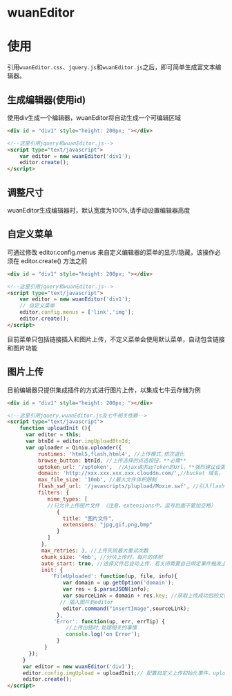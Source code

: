 
#  wuanEditor

# 使用

引用`wuanEditor.css`、`jquery.js`和`wuanEditor.js`之后，即可简单生成富文本编辑器。

## 生成编辑器(使用id)

使用div生成一个编辑器，wuanEditor将自动生成一个可编辑区域
```html
<div id = "div1" style="height: 200px; "></div>

<!--这里引用jquery和wuanEditor.js-->
<script type="text/javascript">
    var editor = new wuanEditor('div1');
    editor.create();
</script>
```

## 调整尺寸

wuanEditor生成编辑器时，默认宽度为100%,请手动设置编辑器高度

## 自定义菜单

可通过修改 editor.config.menus 来自定义编辑器的菜单的显示/隐藏，该操作必须在 editor.create() 方法之前
```html
<div id = "div1" style="height: 200px; "></div>

<!--这里引用jquery和wuanEditor.js-->
<script type="text/javascript">
    var editor = new wuanEditor('div1');
    // 自定义菜单
    editor.config.menus = ['link','img'];
    editor.create();
</script>
```
目前菜单只包括链接插入和图片上传，不定义菜单会使用默认菜单，自动包含链接和图片功能

## 图片上传
目前编辑器只提供集成插件的方式进行图片上传，以集成七牛云存储为例

```html
<div id = "div1" style="height: 200px; "></div>

<!--这里引用jquery,wuanEditor.js及七牛相关依赖-->
<script type="text/javascript">
    function uploadInit (){
	  var editor = this;
	  var btnId = editor.imgUploadBtnId;
	  var uploader = Qiniu.uploader({
          runtimes: 'html5,flash,html4', //上传模式,依次退化
          browse_button: btnId, //上传选择的点选按钮，**必需**
          uptoken_url: '/uptoken',  //Ajax请求upToken的Url，**强烈建议设置**（服务端提供）
          domain: 'http://xxx.xxx.xxx.xxx.clouddn.com/',//bucket 域名，下载资源时用到，**必需**
          max_file_size: '10mb', //最大文件体积限制
          flash_swf_url: '/javascripts/plupload/Moxie.swf', //引入flash,相对路径
          filters: {
             mime_types: [
             //只允许上传图片文件 （注意，extensions中，逗号后面不要加空格）
                {
                  title: "图片文件",
                  extensions: "jpg,gif,png,bmp"
                }
             ]
           },
           max_retries: 3, //上传失败最大重试次数
           chunk_size: '4mb', //分块上传时，每片的体积
           auto_start: true, //选择文件后自动上传，若关闭需要自己绑定事件触发上传
           init: {
              'FileUploaded': function(up, file, info){
                  var domain = up.getOption('domain');
                  var res = $.parseJSON(info);
                  var sourceLink = domain + res.key; //获取上传成功后的文件的Url
                 // 插入图片到editor
                  editor.command("insertImage",sourceLink);
                },
               'Error': function(up, err, errTip) {
                   //上传出错时,处理相关的事情
                   console.log('on Error');
                }
            }
       });
     }
     var editor = new wuanEditor('div1');
     editor.config.imgUpload = uploadInit;// 配置自定义上传初始化事件，uploadInit方法在上面定义了
     editor.create();
</script>
```

